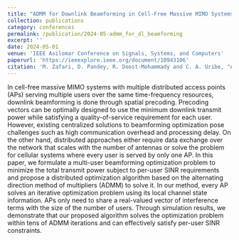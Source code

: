 ```yaml
---
title: "ADMM for Downlink Beamforming in Cell‑Free Massive MIMO Systems"
collection: publications
category: conferences
permalink: /publication/2024-05-admm_for_dl_beamforming
excerpt: ''
date: 2024-05-01
venue: 'IEEE Asilomar Conference on Signals, Systems, and Computers'
paperurl: 'https://ieeexplore.ieee.org/document/10943106'
citation: 'M. Zafari, D. Pandey, R. Doost-Mohammady and C. A. Uribe, "ADMM for Downlink Beamforming in Cell-Free Massive MIMO Systems," 2024 58th Asilomar Conference on Signals, Systems, and Computers, Pacific Grove, CA, USA, 2024, pp. 623-628, doi: 10.1109/IEEECONF60004.2024.10943106.'
---
```


In cell-free massive MIMO systems with multiple distributed access points (APs) serving multiple users over the same time-frequency resources, downlink beamforming is done through spatial precoding.
Precoding vectors can be optimally designed to use the minimum downlink transmit power while satisfying a quality-of-service requirement for each user.
However, existing centralized solutions to beamforming optimization pose challenges such as high communication overhead and processing delay.
On the other hand, distributed approaches either require data exchange over the network that scales with the number of antennas or solve the problem for cellular systems where every user is served by only one AP.
In this paper, we formulate a multi-user beamforming optimization problem to minimize the total transmit power subject to per-user SINR requirements and propose a distributed optimization algorithm based on the alternating direction method of multipliers (ADMM) to solve it.
In our method, every AP solves an iterative optimization problem using its local channel state information.
APs only need to share a real-valued vector of interference terms with the size of the number of users.
Through simulation results, we demonstrate that our proposed algorithm solves the optimization problem within tens of ADMM iterations and can effectively satisfy per-user SINR constraints.
